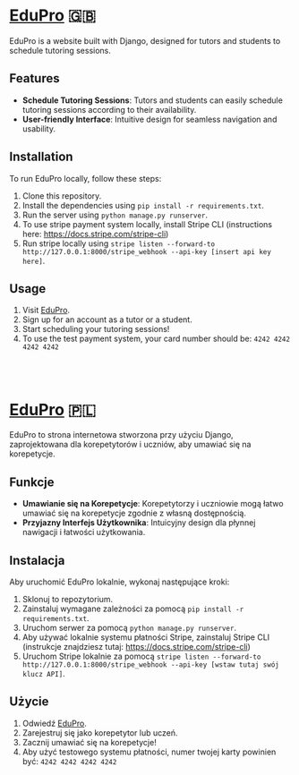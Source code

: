 # [EduPro](http://eduprotutoring.pythonanywhere.com "EduPro") :uk:

EduPro is a website built with Django, designed for tutors and students to schedule tutoring sessions. 

## Features
- **Schedule Tutoring Sessions**: Tutors and students can easily schedule tutoring sessions according to their availability.
- **User-friendly Interface**: Intuitive design for seamless navigation and usability.

## Installation
To run EduPro locally, follow these steps:

1. Clone this repository.
2. Install the dependencies using `pip install -r requirements.txt`.
3. Run the server using `python manage.py runserver`.
4. To use stripe payment system locally, install Stripe CLI (instructions here: https://docs.stripe.com/stripe-cli)
5. Run stripe locally using `stripe listen --forward-to http://127.0.0.1:8000/stripe_webhook --api-key [insert api key here]`.


## Usage
1. Visit [EduPro](http://eduprotutoring.pythonanywhere.com).
2. Sign up for an account as a tutor or a student.
3. Start scheduling your tutoring sessions!
4. To use the test payment system, your card number should be: `4242 4242 4242 4242`

<br></br>
# [EduPro](http://eduprotutoring.pythonanywhere.com "EduPro") :poland:

EduPro to strona internetowa stworzona przy użyciu Django, zaprojektowana dla korepetytorów i uczniów, aby umawiać się na korepetycje.

## Funkcje
- **Umawianie się na Korepetycje**: Korepetytorzy i uczniowie mogą łatwo umawiać się na korepetycje zgodnie z własną dostępnością.
- **Przyjazny Interfejs Użytkownika**: Intuicyjny design dla płynnej nawigacji i łatwości użytkowania.

## Instalacja
Aby uruchomić EduPro lokalnie, wykonaj następujące kroki:

1. Sklonuj to repozytorium.
2. Zainstaluj wymagane zależności za pomocą `pip install -r requirements.txt`.
3. Uruchom serwer za pomocą `python manage.py runserver`.
4. Aby używać lokalnie systemu płatności Stripe, zainstaluj Stripe CLI (instrukcje znajdziesz tutaj: https://docs.stripe.com/stripe-cli)
5. Uruchom Stripe lokalnie za pomocą `stripe listen --forward-to http://127.0.0.1:8000/stripe_webhook --api-key [wstaw tutaj swój klucz API]`.

## Użycie
1. Odwiedź [EduPro](http://eduprotutoring.pythonanywhere.com).
2. Zarejestruj się jako korepetytor lub uczeń.
3. Zacznij umawiać się na korepetycje!
4. Aby użyć testowego systemu płatności, numer twojej karty powinien być: `4242 4242 4242 4242`

